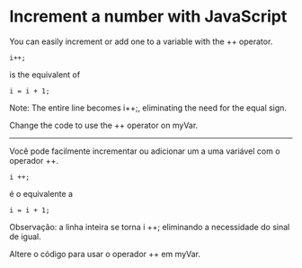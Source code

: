 # Increment a number with JavaScript

You can easily increment or add one to a variable with the ++ operator.

`i++;`

is the equivalent of

`i = i + 1;`

Note: The entire line becomes i++;, eliminating the need for the equal sign.

Change the code to use the ++ operator on myVar.

---

Você pode facilmente incrementar ou adicionar um a uma variável com o operador ++.

`i ++;`

é o equivalente a

`i = i + 1;`

Observação: a linha inteira se torna i ++; eliminando a necessidade do sinal de igual.

Altere o código para usar o operador ++ em myVar.
